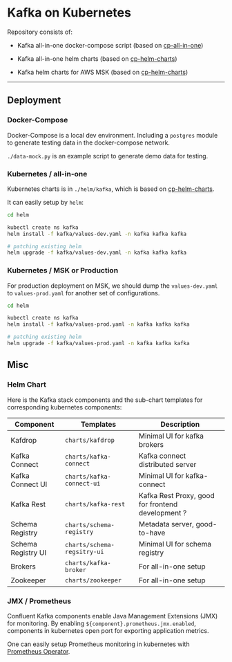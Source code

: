 # Kafka on Kubernetes

Repository consists of:

- Kafka all-in-one docker-compose script (based on [cp-all-in-one](https://github.com/confluentinc/cp-all-in-one/blob/5.5.1-post/cp-all-in-one/docker-compose.yml))

- Kafka all-in-one helm charts (based on [cp-helm-charts](https://github.com/confluentinc/cp-helm-charts))

- Kafka helm charts for AWS MSK (based on [cp-helm-charts](https://github.com/confluentinc/cp-helm-charts))

---

## Deployment

### Docker-Compose

Docker-Compose is a local dev environment. Including a `postgres` module
to generate testing data in the docker-compose network.

`./data-mock.py` is an example script to generate demo data for testing.

### Kubernetes / all-in-one

Kubernetes charts is in `./helm/kafka`, which is based on [cp-helm-charts](https://github.com/confluentinc/cp-helm-charts).

It can easily setup by `helm`:

```sh
cd helm

kubectl create ns kafka
helm install -f kafka/values-dev.yaml -n kafka kafka kafka

# patching existing helm
helm upgrade -f kafka/values-dev.yaml -n kafka kafka kafka
```

### Kubernetes / MSK or Production

For production deployment on MSK, we should dump the
`values-dev.yaml` to `values-prod.yaml` for another set of configurations.

```sh
cd helm

kubectl create ns kafka
helm install -f kafka/values-prod.yaml -n kafka kafka kafka

# patching existing helm
helm upgrade -f kafka/values-prod.yaml -n kafka kafka kafka
```

## Misc

### Helm Chart

Here is the Kafka stack components and the sub-chart templates for
corresponding kubernetes components:

| Component | Templates | Description |
| --------- | --------- | ----------- |
| Kafdrop   | `charts/kafdrop` | Minimal UI for kafka brokers |
| Kafka Connect | `charts/kafka-connect` | Kafka connect distributed server |
| Kafka Connect UI | `charts/kafka-connect-ui` | Minimal UI for kafka-connect |
| Kafka Rest | `charts/kafka-rest` | Kafka Rest Proxy, good for frontend development ? |
| Schema Registry | `charts/schema-registry` | Metadata server, good-to-have |
| Schema Registry UI | `charts/schema-regsitry-ui` | Minimal UI for schema registry |
| Brokers   | `charts/kafka-broker` | For all-in-one setup |
| Zookeeper | `charts/zookeeper`| For all-in-one setup |

### JMX / Prometheus

Confluent Kafka components enable Java Management Extensions (JMX) for monitoring.
By enabling `${component}.prometheus.jmx.enabled`, components in kubernetes open
port for exporting application metrics.

One can easily setup Prometheus monitoring in kubernetes with
[Prometheus Operator](https://github.com/prometheus-community/helm-charts).
